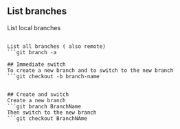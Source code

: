 
## List branches
List local branches
```git branch -v

List all branches ( also remote)
```git branch -a

## Immediate switch
To create a new branch and to switch to the new branch
```git checkout -b branch-name


## Create and switch
Create a new branch 
```git branch BranchName
Then switch to the new branch
```git checkout BranchNAme



